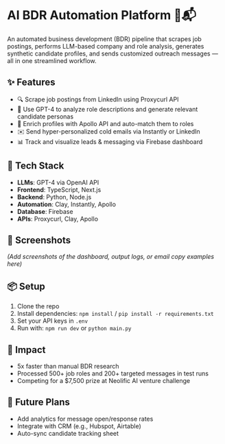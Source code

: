 # AI BDR Automation Platform 🧠📬

An automated business development (BDR) pipeline that scrapes job postings, performs LLM-based company and role analysis, generates synthetic candidate profiles, and sends customized outreach messages — all in one streamlined workflow.

## ✨ Features

- 🔍 Scrape job postings from LinkedIn using Proxycurl API
- 🧠 Use GPT-4 to analyze role descriptions and generate relevant candidate personas
- 📇 Enrich profiles with Apollo API and auto-match them to roles
- ✉️ Send hyper-personalized cold emails via Instantly or LinkedIn
- 📊 Track and visualize leads & messaging via Firebase dashboard

## 🧰 Tech Stack

- **LLMs**: GPT-4 via OpenAI API
- **Frontend**: TypeScript, Next.js
- **Backend**: Python, Node.js
- **Automation**: Clay, Instantly, Apollo
- **Database**: Firebase
- **APIs**: Proxycurl, Clay, Apollo

## 📸 Screenshots

*(Add screenshots of the dashboard, output logs, or email copy examples here)*

## 📦 Setup

1. Clone the repo
2. Install dependencies: `npm install` / `pip install -r requirements.txt`
3. Set your API keys in `.env`
4. Run with: `npm run dev` or `python main.py`

## 🎯 Impact

- 5x faster than manual BDR research
- Processed 500+ job roles and 200+ targeted messages in test runs
- Competing for a $7,500 prize at Neolific AI venture challenge

## 🧠 Future Plans

- Add analytics for message open/response rates
- Integrate with CRM (e.g., Hubspot, Airtable)
- Auto-sync candidate tracking sheet
